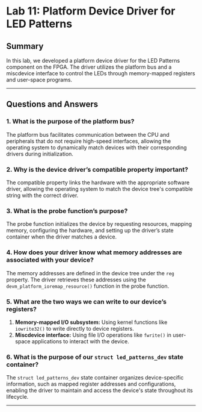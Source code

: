 # Lab 11: Platform Device Driver for LED Patterns

## Summary
In this lab, we developed a platform device driver for the LED Patterns component on the FPGA. The driver utilizes the platform bus and a miscdevice interface to control the LEDs through memory-mapped registers and user-space programs.

---

## Questions and Answers

### 1. What is the purpose of the platform bus?
The platform bus facilitates communication between the CPU and peripherals that do not require high-speed interfaces, allowing the operating system to dynamically match devices with their corresponding drivers during initialization.

### 2. Why is the device driver’s compatible property important?
The compatible property links the hardware with the appropriate software driver, allowing the operating system to match the device tree's compatible string with the correct driver.

### 3. What is the probe function’s purpose?
The probe function initializes the device by requesting resources, mapping memory, configuring the hardware, and setting up the driver’s state container when the driver matches a device.

### 4. How does your driver know what memory addresses are associated with your device?
The memory addresses are defined in the device tree under the `reg` property. The driver retrieves these addresses using the `devm_platform_ioremap_resource()` function in the probe function.

### 5. What are the two ways we can write to our device’s registers?
1. **Memory-mapped I/O subsystem:** Using kernel functions like `iowrite32()` to write directly to device registers.
2. **Miscdevice interface:** Using file I/O operations like `fwrite()` in user-space applications to interact with the device.

### 6. What is the purpose of our `struct led_patterns_dev` state container?
The `struct led_patterns_dev` state container organizes device-specific information, such as mapped register addresses and configurations, enabling the driver to maintain and access the device's state throughout its lifecycle.

---

